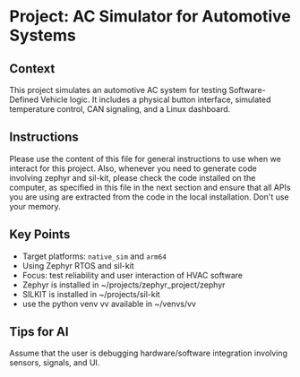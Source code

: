 # Project: AC Simulator for Automotive Systems

## Context
This project simulates an automotive AC system for testing Software-Defined Vehicle logic. It includes a physical button interface, simulated temperature control, CAN signaling, and a Linux dashboard.

## Instructions
Please use the content of this file for general instructions to use when we interact for this project.
Also, whenever you need to generate code involving zephyr and sil-kit, please check the code installed on the computer, as specified in this file in the next section and ensure that all APIs you are using are extracted from the code in the local installation. Don't use your memory.

## Key Points
- Target platforms: `native_sim` and `arm64`
- Using Zephyr RTOS and sil-kit
- Focus: test reliability and user interaction of HVAC software
- Zephyr is installed in ~/projects/zephyr_project/zephyr
- SILKIT is installed in ~/projects/sil-kit
- use the python venv vv available in ~/venvs/vv

## Tips for AI
Assume that the user is debugging hardware/software integration involving sensors, signals, and UI.
